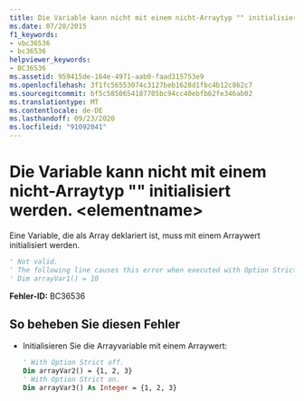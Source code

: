 ```yaml
---
title: Die Variable kann nicht mit einem nicht-Arraytyp "" initialisiert werden. <elementname>
ms.date: 07/20/2015
f1_keywords:
- vbc36536
- bc36536
helpviewer_keywords:
- BC36536
ms.assetid: 959415de-164e-4971-aab0-faad315753e9
ms.openlocfilehash: 3f1fc56553074c3127beb1628d1fbc4b12c862c7
ms.sourcegitcommit: bf5c5850654187705bc94cc40ebfb62fe346ab02
ms.translationtype: MT
ms.contentlocale: de-DE
ms.lasthandoff: 09/23/2020
ms.locfileid: "91092041"
---
```

# <a name="variable-cannot-be-initialized-with-non-array-type-elementname"></a>Die Variable kann nicht mit einem nicht-Arraytyp "" initialisiert werden. \<elementname>

Eine Variable, die als Array deklariert ist, muss mit einem Arraywert initialisiert werden.  
  
```vb  
' Not valid.  
' The following line causes this error when executed with Option Strict off.  
' Dim arrayVar1() = 10  
```  
  
 **Fehler-ID:** BC36536  
  
## <a name="to-correct-this-error"></a>So beheben Sie diesen Fehler  
  
- Initialisieren Sie die Arrayvariable mit einem Arraywert:  
  
    ```vb
    ' With Option Strict off.  
    Dim arrayVar2() = {1, 2, 3}  
    ' With Option Strict on.  
    Dim arrayVar3() As Integer = {1, 2, 3}  
    ```
